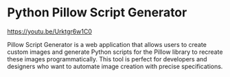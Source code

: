 # Python Pillow Script Generator

https://youtu.be/Urktgr6w1C0

Pillow Script Generator is a web application that allows users to create custom images and generate Python scripts for the Pillow library to recreate these images programmatically. This tool is perfect for developers and designers who want to automate image creation with precise specifications.
